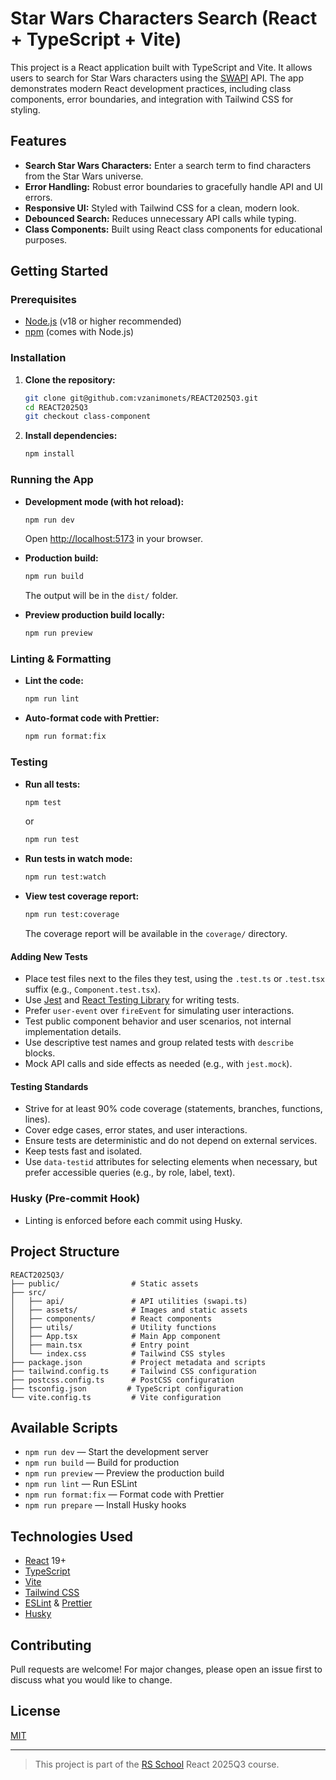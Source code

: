 # Star Wars Characters Search (React + TypeScript + Vite)

This project is a React application built with TypeScript and Vite. It allows users to search for Star Wars characters using the [SWAPI](https://swapi.py4e.com/api/people/) API. The app demonstrates modern React development practices, including class components, error boundaries, and integration with Tailwind CSS for styling.

## Features

- **Search Star Wars Characters:** Enter a search term to find characters from the Star Wars universe.
- **Error Handling:** Robust error boundaries to gracefully handle API and UI errors.
- **Responsive UI:** Styled with Tailwind CSS for a clean, modern look.
- **Debounced Search:** Reduces unnecessary API calls while typing.
- **Class Components:** Built using React class components for educational purposes.

## Getting Started

### Prerequisites

- [Node.js](https://nodejs.org/) (v18 or higher recommended)
- [npm](https://www.npmjs.com/) (comes with Node.js)

### Installation

1. **Clone the repository:**
   ```sh
   git clone git@github.com:vzanimonets/REACT2025Q3.git
   cd REACT2025Q3
   git checkout class-component
   ```
2. **Install dependencies:**
   ```sh
   npm install
   ```

### Running the App

- **Development mode (with hot reload):**

  ```sh
  npm run dev
  ```

  Open [http://localhost:5173](http://localhost:5173) in your browser.

- **Production build:**

  ```sh
  npm run build
  ```

  The output will be in the `dist/` folder.

- **Preview production build locally:**
  ```sh
  npm run preview
  ```

### Linting & Formatting

- **Lint the code:**
  ```sh
  npm run lint
  ```
- **Auto-format code with Prettier:**
  ```sh
  npm run format:fix
  ```

### Testing

- **Run all tests:**
  ```sh
  npm test
  ```
  or
  ```sh
  npm run test
  ```
- **Run tests in watch mode:**
  ```sh
  npm run test:watch
  ```
- **View test coverage report:**
  ```sh
  npm run test:coverage
  ```
  The coverage report will be available in the `coverage/` directory.

#### Adding New Tests

- Place test files next to the files they test, using the `.test.ts` or `.test.tsx` suffix (e.g., `Component.test.tsx`).
- Use [Jest](https://jestjs.io/) and [React Testing Library](https://testing-library.com/docs/react-testing-library/intro/) for writing tests.
- Prefer `user-event` over `fireEvent` for simulating user interactions.
- Test public component behavior and user scenarios, not internal implementation details.
- Use descriptive test names and group related tests with `describe` blocks.
- Mock API calls and side effects as needed (e.g., with `jest.mock`).

#### Testing Standards

- Strive for at least 90% code coverage (statements, branches, functions, lines).
- Cover edge cases, error states, and user interactions.
- Ensure tests are deterministic and do not depend on external services.
- Keep tests fast and isolated.
- Use `data-testid` attributes for selecting elements when necessary, but prefer accessible queries (e.g., by role, label, text).

### Husky (Pre-commit Hook)

- Linting is enforced before each commit using Husky.

## Project Structure

```
REACT2025Q3/
├── public/                # Static assets
├── src/
│   ├── api/               # API utilities (swapi.ts)
│   ├── assets/            # Images and static assets
│   ├── components/        # React components
│   ├── utils/             # Utility functions
│   ├── App.tsx            # Main App component
│   ├── main.tsx           # Entry point
│   └── index.css          # Tailwind CSS styles
├── package.json           # Project metadata and scripts
├── tailwind.config.ts     # Tailwind CSS configuration
├── postcss.config.ts      # PostCSS configuration
├── tsconfig.json         # TypeScript configuration
└── vite.config.ts         # Vite configuration
```

## Available Scripts

- `npm run dev` — Start the development server
- `npm run build` — Build for production
- `npm run preview` — Preview the production build
- `npm run lint` — Run ESLint
- `npm run format:fix` — Format code with Prettier
- `npm run prepare` — Install Husky hooks

## Technologies Used

- [React](https://react.dev/) 19+
- [TypeScript](https://www.typescriptlang.org/)
- [Vite](https://vitejs.dev/)
- [Tailwind CSS](https://tailwindcss.com/)
- [ESLint](https://eslint.org/) & [Prettier](https://prettier.io/)
- [Husky](https://typicode.github.io/husky/)

## Contributing

Pull requests are welcome! For major changes, please open an issue first to discuss what you would like to change.

## License

[MIT](LICENSE)

---

> This project is part of the [RS School](https://rs.school/) React 2025Q3 course.
